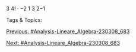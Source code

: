 3 4!
· 
−2 1
3
2−1

   Tags & Topics:
   

[Previous: #Analysis-Lineare_Algebra-230308_683](Analysis-Lineare_Algebra-230308_683.md)

[Next: #Analysis-Lineare_Algebra-230308_683](Analysis-Lineare_Algebra-230308_683.md)